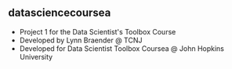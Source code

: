 ## datasciencecoursea
* Project 1 for the Data Scientist's Toolbox Course
* Developed by Lynn Braender @ TCNJ
* Developed for Data Scientist Toolbox Coursea @ John Hopkins University
